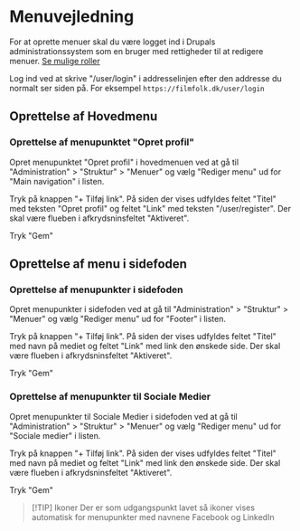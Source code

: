 # Menuvejledning

For at oprette menuer skal du være logget ind i Drupals administrationssystem
som en bruger med rettigheder til at redigere menuer. [Se mulige roller](roles.da.md)

Log ind ved at skrive "/user/login" i addresselinjen efter den addresse du normalt ser siden på.
For eksempel `https://filmfolk.dk/user/login`

## Oprettelse af Hovedmenu

### Oprettelse af menupunktet "Opret profil"

Opret menupunktet "Opret profil" i hovedmenuen ved at gå til
"Administration" > "Struktur" > "Menuer" og vælg "Rediger menu" ud for "Main navigation" i listen.

Tryk på knappen "+ Tilføj link".
På siden der vises udfyldes feltet "Titel" med teksten "Opret profil" og feltet "Link" med teksten "/user/register".
Der skal være flueben i afkrydsninsfeltet "Aktiveret".

Tryk "Gem"

## Oprettelse af menu i sidefoden

### Oprettelse af menupunkter i sidefoden

Opret menupunkter i sidefoden ved at gå til
"Administration" > "Struktur" > "Menuer" og vælg "Rediger menu" ud for "Footer" i listen.

Tryk på knappen "+ Tilføj link".
På siden der vises udfyldes feltet "Titel" med navn på mediet og feltet "Link" med link den ønskede side.
Der skal være flueben i afkrydsninsfeltet "Aktiveret".

Tryk "Gem"

### Oprettelse af menupunkter til Sociale Medier

Opret menupunkter til Sociale Medier i sidefoden ved at gå til "Administration" > "Struktur" > "Menuer"
og vælg "Rediger menu" ud for "Sociale medier" i listen.

Tryk på knappen "+ Tilføj link". På siden der vises udfyldes feltet "Titel" med navn på mediet
og feltet "Link" med link den ønskede side.
Der skal være flueben i afkrydsninsfeltet "Aktiveret".

Tryk "Gem"

> [!TIP] Ikoner
> Der er som udgangspunkt lavet så ikoner vises automatisk for menupunkter med navnene Facebook og LinkedIn
